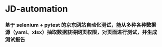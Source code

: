 <h1>JD-automation</h1>
<h3>基于 selenium + pytest 的京东网站自动化测试，能从多种各种数据源（yaml、xlsx）抽取数据获得网页权限，对页面进行测试，并生成测试报告</h3>

